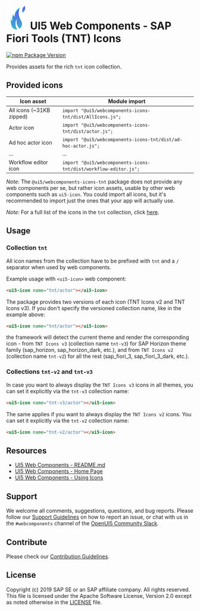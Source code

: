 # ![UI5 icon](https://raw.githubusercontent.com/SAP/ui5-webcomponents/main/docs/images/UI5_logo_water.png)UI5 Web Components - SAP Fiori Tools (TNT) Icons

[![npm Package Version](https://badge.fury.io/js/%40ui5%2Fwebcomponents.svg)](https://www.npmjs.com/package/@ui5/webcomponents)

Provides assets for the rich `tnt` icon collection.

## Provided icons

| Icon asset               | Module import                                                    |
|--------------------------|------------------------------------------------------------------|
| All icons (~31KB zipped) | `import "@ui5/webcomponents-icons-tnt/dist/AllIcons.js";`        |
| Actor icon               | `import "@ui5/webcomponents-icons-tnt/dist/actor.js";`           |
| Ad hoc actor icon        | `import "@ui5/webcomponents-icons-tnt/dist/ad-hoc-actor.js";`    |
| ...                      | ...                                                              |
| Workflow editor icon     | `import "@ui5/webcomponents-icons-tnt/dist/workflow-editor.js";` |

*Note:* The `@ui5/webcomponents-icons-tnt` package does not provide any web components per se, but rather icon assets,
usable by other web components such as `ui5-icon`. You could import all icons, but it's recommended to import
just the ones that your app will actually use.

*Note:* For a full list of the icons in the `tnt` collection, click [here](https://sdk.openui5.org/test-resources/sap/m/demokit/iconExplorer/webapp/index.html#/overview/SAP-icons-TNT).

## Usage
### Collection `tnt` 
All icon names from the collection have to be prefixed with `tnt` and a `/` separator when used by web components.

Example usage with `<ui5-icon>` web component:

```html
<ui5-icon name="tnt/actor"></ui5-icon>
```

The package provides two versions of each icon (TNT Icons v2 and TNT Icons v3).
If you don't specify the versioned collection name, like in the example above:

```html
<ui5-icon name="tnt/actor"></ui5-icon>
```

the framework will detect the current theme and render the corresponding icon - from `TNT Icons v3` (collection name `tnt-v3`) for SAP Horizon theme family  (sap_horizon, sap_horizon_dark, etc.), and from `TNT Icons v2` (collection name `tnt-v2`) for all the rest (sap_fiori_3, sap_fiori_3_dark, etc.).

### Collections `tnt-v2` and `tnt-v3 `

In case you want to always display the `TNT Icons v3` icons in all themes, you can set it explicitly via the `tnt-v3` collection name:

```html
<ui5-icon name="tnt-v3/actor"></ui5-icon>
```

The same applies if you want to always display the `TNT Icons v2` icons. You can set it explicitly via the `tnt-v2` collection name:
```html
<ui5-icon name="tnt-v2/actor"></ui5-icon>
```

## Resources
- [UI5 Web Components - README.md](https://github.com/SAP/ui5-webcomponents/blob/main/README.md)
- [UI5 Web Components - Home Page](https://sap.github.io/ui5-webcomponents)
- [UI5 Web Components - Using Icons](https://sap.github.io/ui5-webcomponents/docs/getting-started/using-icons/)

## Support
We welcome all comments, suggestions, questions, and bug reports. Please follow our [Support Guidelines](https://github.com/SAP/ui5-webcomponents/blob/main/SUPPORT.md#-content) on how to report an issue, or chat with us in the `#webcomponents` channel of the [OpenUI5 Community Slack](https://ui5-slack-invite.cfapps.eu10.hana.ondemand.com/).

## Contribute
Please check our [Contribution Guidelines](https://github.com/SAP/ui5-webcomponents/blob/main/docs/6-contributing/02-conventions-and-guidelines.md).

## License
Copyright (c) 2019 SAP SE or an SAP affiliate company. All rights reserved.
This file is licensed under the Apache Software License, Version 2.0 except as noted otherwise in the [LICENSE](https://github.com/SAP/ui5-webcomponents/blob/main/LICENSE.txt) file.
